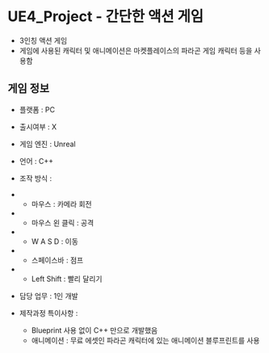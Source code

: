 # UE4_Project - 간단한 액션 게임
+ 3인칭 액션 게임
+ 게임에 사용된 캐릭터 및 애니메이션은 마켓플레이스의 파라곤 게임 캐릭터 등을 사용함


## 게임 정보
+ 플랫폼 : PC
+ 출시여부 : X
+ 게임 엔진 : Unreal
+ 언어 : C++
+ 조작 방식 :
+ + 마우스 : 카메라 회전
+ + 마우스 왼 클릭 : 공격
+ + W A S D : 이동
+ + 스페이스바 : 점프
+ + Left Shift : 빨리 달리기

+ 담당 업무 : 1인 개발
+ 제작과정 특이사항 : 
    - Blueprint 사용 없이 C++ 만으로 개발했음
    - 애니메이션 : 무료 에셋인 파라곤 캐릭터에 있는 애니메이션 블루프린트를 사용
